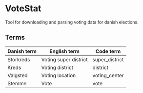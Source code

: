 # VoteStat

Tool for downloading and parsing voting data for danish elections.

## Terms

| Danish term | English term          | Code term      |
|-------------|-----------------------|----------------|
| Storkreds   | Voting super district | super_district |
| Kreds       | Voting district       | district       |
| Valgsted    | Voting location       | voting_center  |
| Stemme      | Vote                  | vote           |